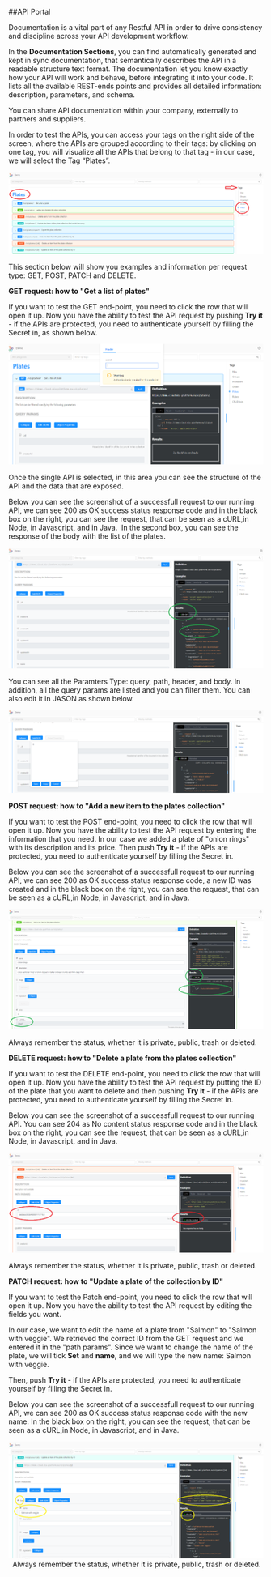 ##API Portal

Documentation is a vital part of any Restful API in order to drive consistency and discipline across your API development workflow. 

In the **Documentation Sections**, you can find automatically generated and kept in sync documentation, that semantically describes the API in a readable structure text format. 
The documentation let you know exactly how your API will work and behave, before integrating it into your code. It lists all the available REST-ends points and provides all detailed information: description, parameters, and schema.  

You can share API documentation within your company, externally to partners and suppliers. 

In order to test the APIs, you can access your tags on the right side of the screen, where the APIs are grouped according to their tags: by clicking on one tag, you will visualize all the APIs that belong to that tag - in our case, we will select the Tag “Plates”.  

![](img/listPlates.png)

This section below will show you examples and information per request type: GET, POST, PATCH and DELETE.

**GET request: how to "Get a list of plates"**

If you want to test the GET end-point, you need to click the row that will open it up. Now you have the ability to test the API request by pushing **Try it** - if the APIs are protected, you need to authenticate yourself by filling the Secret in, as shown below.

![](img/secret.png)

Once the single API is selected, in this area you can see the structure of the API and the data that are exposed. 

Below you can see the screenshot of a successfull request to our running API, we can see 200 as OK success status response code and in the black box on the right, you can see the request, that can be seen as a cURL,in Node, in Javascript, and in Java. 
In the second box, you can see the response of the body with the list of the plates. 

![](img/GET.png)

You can see all the Paramters Type: query, path, header, and body. In addition, all the query params are listed and you can filter them. You can also edit it in JASON as shown below. 

![](img/editJASON.png)

**POST request: how to "Add a new item to the plates collection"**

If you want to test the POST end-point, you need to click the row that will open it up. Now you have the ability to test the API request by entering the information that you need. 
In our case we added a plate of "onion rings" with its description and its price. 
Then push **Try it** - if the APIs are protected, you need to authenticate yourself by filling the Secret in.

Below you can see the screenshot of a successfull request to our running API, we can see 200 as OK success status response code, a new ID was created and in the black box on the right, you can see the request, that can be seen as a cURL,in Node, in Javascript, and in Java. 

![](img/PostOnion.png)

Always remember the status, whether it is private, public, trash or deleted. 

**DELETE request: how to "Delete a plate from the plates collection"**

If you want to test the DELETE end-point, you need to click the row that will open it up. Now you have the ability to test the API request by putting the ID of the plate that you want to delete and then pushing **Try it** - if the APIs are protected, you need to authenticate yourself by filling the Secret in.

Below you can see the screenshot of a successfull request to our running API. You can see 204 as No content status response code and in the black box on the right, you can see the request, that can be seen as a cURL,in Node, in Javascript, and in Java. 

![](img/deleteOnion.png)

Always remember the status, whether it is private, public, trash or deleted. 

**PATCH request: how to "Update a plate of the collection by ID"**

If you want to test the Patch end-point, you need to click the row that will open it up. Now you have the ability to test the API request by editing the fields you want. 

In our case, we want to edit the name of a plate from "Salmon" to "Salmon with veggie". We retrieved the correct ID from the GET request and we entered it in the "path params". Since we want to change the name of the plate, we will tick **Set** and **name**, and we will type the new name: Salmon with veggie.

Then, push **Try it** - if the APIs are protected, you need to authenticate yourself by filling the Secret in.

Below you can see the screenshot of a successfull request to our running API, we can see 200 as OK success status response code with the new name. In the black box on the right, you can see the request, that can be seen as a cURL,in Node, in Javascript, and in Java.

![](img/patchPlate.png)
 
Always remember the status, whether it is private, public, trash or deleted. 


 
